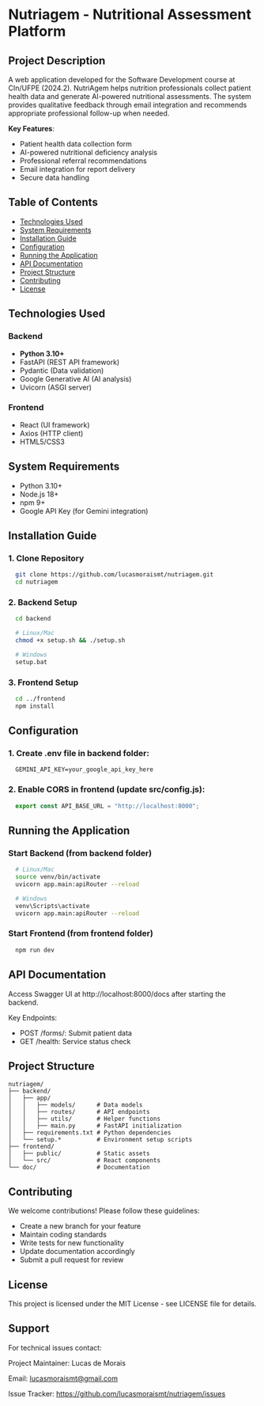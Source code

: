 # Nutriagem - Nutritional Assessment Platform

<!-- ![Project Banner](doc/banner.png) Add actual image path later -->

## Project Description
A web application developed for the Software Development course at CIn/UFPE (2024.2). NutriAgem helps nutrition professionals collect patient health data and generate AI-powered nutritional assessments. The system provides qualitative feedback through email integration and recommends appropriate professional follow-up when needed.

**Key Features**:
- Patient health data collection form
- AI-powered nutritional deficiency analysis
- Professional referral recommendations
- Email integration for report delivery
- Secure data handling

## Table of Contents
- [Technologies Used](#technologies-used)
- [System Requirements](#system-requirements)
- [Installation Guide](#installation-guide)
- [Configuration](#configuration)
- [Running the Application](#running-the-application)
- [API Documentation](#api-documentation)
- [Project Structure](#project-structure)
- [Contributing](#contributing)
- [License](#license)

## Technologies Used

### Backend
- **Python 3.10+**
- FastAPI (REST API framework)
- Pydantic (Data validation)
- Google Generative AI (AI analysis)
- Uvicorn (ASGI server)

### Frontend
- React (UI framework)
- Axios (HTTP client)
- HTML5/CSS3

## System Requirements
- Python 3.10+
- Node.js 18+
- npm 9+
- Google API Key (for Gemini integration)

## Installation Guide

### 1. Clone Repository
```bash
  git clone https://github.com/lucasmoraismt/nutriagem.git
  cd nutriagem
```

### 2. Backend Setup
```bash
  cd backend

  # Linux/Mac
  chmod +x setup.sh && ./setup.sh

  # Windows
  setup.bat
```

### 3. Frontend Setup
```bash
  cd ../frontend
  npm install
```

## Configuration

### 1. Create .env file in backend folder:
```env
  GEMINI_API_KEY=your_google_api_key_here
```

### 2. Enable CORS in frontend (update src/config.js):

```javascript
  export const API_BASE_URL = "http://localhost:8000";
```

## Running the Application

### Start Backend (from backend folder)
```bash
  # Linux/Mac
  source venv/bin/activate
  uvicorn app.main:apiRouter --reload

  # Windows
  venv\Scripts\activate
  uvicorn app.main:apiRouter --reload
```

### Start Frontend (from frontend folder)
```bash
  npm run dev
```

## API Documentation
Access Swagger UI at http://localhost:8000/docs after starting the backend.

Key Endpoints:

- POST /forms/: Submit patient data
- GET /health: Service status check

## Project Structure
```
nutriagem/
├── backend/
│   ├── app/
│   │   ├── models/      # Data models
│   │   ├── routes/      # API endpoints
│   │   ├── utils/       # Helper functions
│   │   ├── main.py      # FastAPI initialization
│   ├── requirements.txt # Python dependencies
│   └── setup.*          # Environment setup scripts
├── frontend/
│   ├── public/          # Static assets
│   └── src/             # React components
└── doc/                 # Documentation
```

## Contributing
We welcome contributions! Please follow these guidelines:

- Create a new branch for your feature
- Maintain coding standards
- Write tests for new functionality
- Update documentation accordingly
- Submit a pull request for review

## License
This project is licensed under the MIT License - see LICENSE file for details.

## Support
For technical issues contact:

Project Maintainer: Lucas de Morais

Email: lucasmoraismt@gmail.com

Issue Tracker: https://github.com/lucasmoraismt/nutriagem/issues
